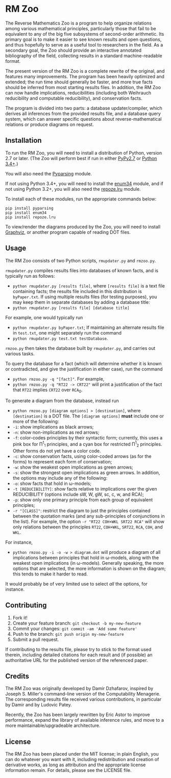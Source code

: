 # RM Zoo

The Reverse Mathematics Zoo is a program to help organize relations among various mathematical principles, particularly those that fail to be equivalent to any of the big five subsystems of second-order arithmetic. Its primary goal is to make it easier to see known results and open questions, and thus hopefully to serve as a useful tool to researchers in the field. As a secondary goal, the Zoo should provide an interactive annotated bibliography of the field, collecting results in a standard machine-readable format.

The present version of the RM Zoo is a complete rewrite of the original, and features many improvements. The program has been heavily optimized and extended; the run time should generally be faster, and more true facts should be inferred from most starting results files. In addition, the RM Zoo can now handle implications, reducibilities (including both Weihrauch reducibility and computable reducibility), and conservation facts.

The program is divided into two parts: a database updater/compiler, which derives all inferences from the provided results file, and a database query system, which can answer specific questions about reverse-mathematical relations or produce diagrams on request.

## Installation

To run the RM Zoo, you will need to install a distribution of Python, version 2.7 or later. (The Zoo will perform best if run in either [PyPy2.7](http://pypy.org/index.html) or [Python 3.4+](https://www.python.org/).)

You will also need the [Pyparsing](http://pyparsing.wikispaces.com/) module.

If not using Python 3.4+, you will need to install the [enum34](https://bitbucket.org/stoneleaf/enum34) module, and if not using Python 3.2+, you will also need the [repoze.lru](https://github.com/repoze/repoze.lru) module.

To install each of these modules, run the appropriate commands below:
```
pip install pyparsing
pip install enum34
pip install repoze.lru
```

To view/render the diagrams produced by the Zoo, you will need to install [Graphviz](http://www.graphviz.org/), or another program capable of reading DOT files.

## Usage

The RM Zoo consists of two Python scripts, `rmupdater.py` and `rmzoo.py`.

`rmupdater.py` compiles results files into databases of known facts, and is typically run as follows:
- `python rmupdater.py [results file]`,
where `[results file]` is a text file containing facts; the results file included in this distribution is `byPaper.txt`. If using multiple results files (for testing purposes), you may keep them in separate databases by adding a database title:
- `python rmupdater.py [results file] [database title]`

For example, one would typically run
- `python rmupdater.py byPaper.txt`;
If maintaining an alternate results file in `test.txt`, one might separately run the command
- `python rmupdater.py test.txt testDatabase`.

`rmzoo.py` then takes the database built by `rmupdater.py`, and carries out various tasks.

To query the database for a fact (which will determine whether it is known or contradicted, and give the justification in either case), run the command
- `python rmzoo.py -q "[fact]"`.
For example,
- `python rmzoo.py -q "RT22 -> CRT22"`
will print a justification of the fact that `RT22` implies `CRT22` over `RCA`<sub>0</sub>.

To generate a diagram from the database, instead run
- `python rmzoo.py [diagram options] > [destination]`,
where `[destination]` is a DOT file. The `[diagram options]` **must** include one or more of the following:
- `-i`: show implications as black arrows;
- `-n`: show non-implications as red arrows;
- `-f`: color-codes principles by their syntactic form; currently, this uses a pink box for Π<sup>1</sup><sub>1</sub> principles, and a cyan box for restricted Π<sup>1</sup><sub>2</sub> principles. Other forms do not yet have a color code.
- `-c`: show conservation facts, using color-coded arrows (as for the forms) to represent each form of conservation;
- `-w`: show the weakest open implications as green arrows;
- `-s`: show the strongest open implications as green arrows.
In addition, the options may include any of the following:
- `-o`: show facts that hold in ω-models;
- `-t [REDUCIBILITY]`: show facts relative to implications over the given REDUCIBILITY (options include sW, W, gW, sc, c, w, and RCA);
- `-p`: show only one primary principle from each group of equivalent principles;
- `-r "[CLASS]"`: restrict the diagram to just the principles contained between the quotation marks (and any sub-principles of conjunctions in the list). For example, the option `-r "RT22 COH+WKL SRT22 RCA"` will show only relations between the principles `RT22`, `COH+WKL`, `SRT22`, `RCA`, `COH`, and `WKL`.

For instance,
- `python rmzoo.py -i -o -w > diagram.dot`
will produce a diagram of all implications between principles that hold in ω-models, along with the weakest open implications (in ω-models). Generally speaking, the more options that are selected, the more information is shown on the diagram; this tends to make it harder to read.

It would probably be of very limited use to select *all* the options, for instance.

## Contributing

1. Fork it!
2. Create your feature branch: `git checkout -b my-new-feature`
3. Commit your changes: `git commit -am 'Add some feature'`
4. Push to the branch: `git push origin my-new-feature`
5. Submit a pull request.

If contributing to the results file, please try to stick to the format used therein, including detailed citations for each result and (if possible) an authoritative URL for the published version of the referenced paper.

## Credits

The RM Zoo was originally developed by Damir Dzhafarov, inspired by Joseph S. Miller's command-line version of the Computability Menagerie. The corresponding results file received various contributions, in particular by Damir and by Ludovic Patey.

Recently, the Zoo has been largely rewritten by Eric Astor to improve performance, expand the library of available inference rules, and move to a more maintainable/upgradeable architecture.

## License

The RM Zoo has been placed under the MIT license; in plain English, you can do whatever you want with it, including redistribution and creation of derivative works, as long as attribution and the appropriate license information remain. For details, please see the LICENSE file.
